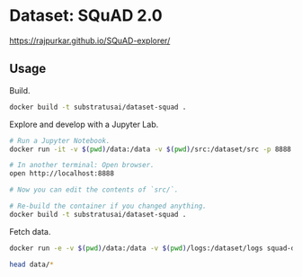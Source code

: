 # Dataset: SQuAD 2.0

https://rajpurkar.github.io/SQuAD-explorer/

## Usage

Build.

```sh
docker build -t substratusai/dataset-squad .
```

Explore and develop with a Jupyter Lab.

```sh
# Run a Jupyter Notebook.
docker run -it -v $(pwd)/data:/data -v $(pwd)/src:/dataset/src -p 8888:8888 dataset-squad notebook.sh

# In another terminal: Open browser.
open http://localhost:8888

# Now you can edit the contents of `src/`.

# Re-build the container if you changed anything.
docker build -t substratusai/dataset-squad .
```

Fetch data.

```sh
docker run -e -v $(pwd)/data:/data -v $(pwd)/logs:/dataset/logs squad-dataset load.sh

head data/*
```
